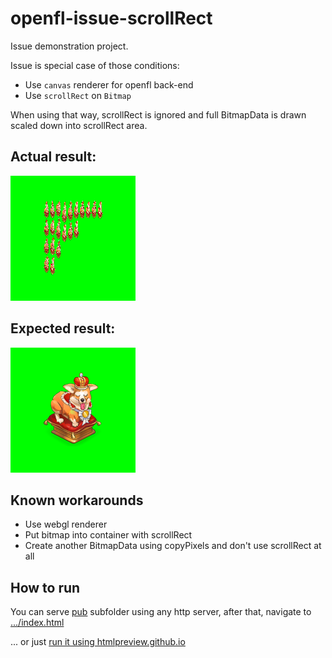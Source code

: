 openfl-issue-scrollRect
=======================

Issue demonstration project.

Issue is special case of those conditions:

- Use `canvas` renderer for openfl back-end
- Use `scrollRect` on `Bitmap`

When using that way, scrollRect is ignored and full BitmapData is drawn scaled down into scrollRect area.

Actual result:
--------------

![actual](pub/actual.png)

Expected result:
----------------

![expected](pub/expected.png)

Known workarounds
-----------------

- Use webgl renderer
- Put bitmap into container with scrollRect
- Create another BitmapData using copyPixels and don't use scrollRect at all

How to run
----------

You can serve [pub](pub) subfolder using any http server, after that, navigate to [.../index.html](pub/index.html)

... or just [run it using htmlpreview.github.io](https://htmlpreview.github.io/?https://github.com/mrchnk/openfl-issue-scrollRect/blob/master/pub/index.html)
